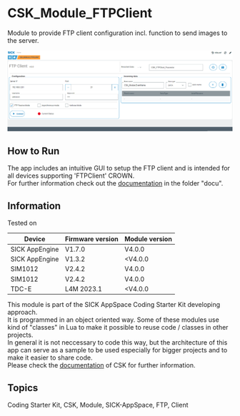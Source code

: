 # CSK_Module_FTPClient

Module to provide FTP client configuration incl. function to send images to the server.  

![](https://github.com/SICKAppSpaceCodingStarterKit/CSK_Module_FTPClient/blob/main/docu/media/UI_Screenshot.png)

## How to Run

The app includes an intuitive GUI to setup the FTP client and is intended for all devices supporting 'FTPClient' CROWN.  
For further information check out the [documentation](https://raw.githack.com/SICKAppSpaceCodingStarterKit/CSK_Module_FTPClient/main/docu/CSK_Module_FTPClient.html) in the folder "docu".

## Information

Tested on  

|Device|Firmware version|Module version|
|--|--|--|
|SICK AppEngine|V1.7.0|V4.0.0|
|SICK AppEngine|V1.3.2|<V4.0.0|
|SIM1012|V2.4.2|V4.0.0|
|SIM1012|V2.4.2|V4.0.0|
|TDC-E|L4M 2023.1|<V4.0.0|

This module is part of the SICK AppSpace Coding Starter Kit developing approach.  
It is programmed in an object oriented way. Some of these modules use kind of "classes" in Lua to make it possible to reuse code / classes in other projects.  
In general it is not neccessary to code this way, but the architecture of this app can serve as a sample to be used especially for bigger projects and to make it easier to share code.  
Please check the [documentation](https://github.com/SICKAppSpaceCodingStarterKit/.github/blob/main/docu/SICKAppSpaceCodingStarterKit_Documentation.md) of CSK for further information.  
## Topics

Coding Starter Kit, CSK, Module, SICK-AppSpace, FTP, Client
